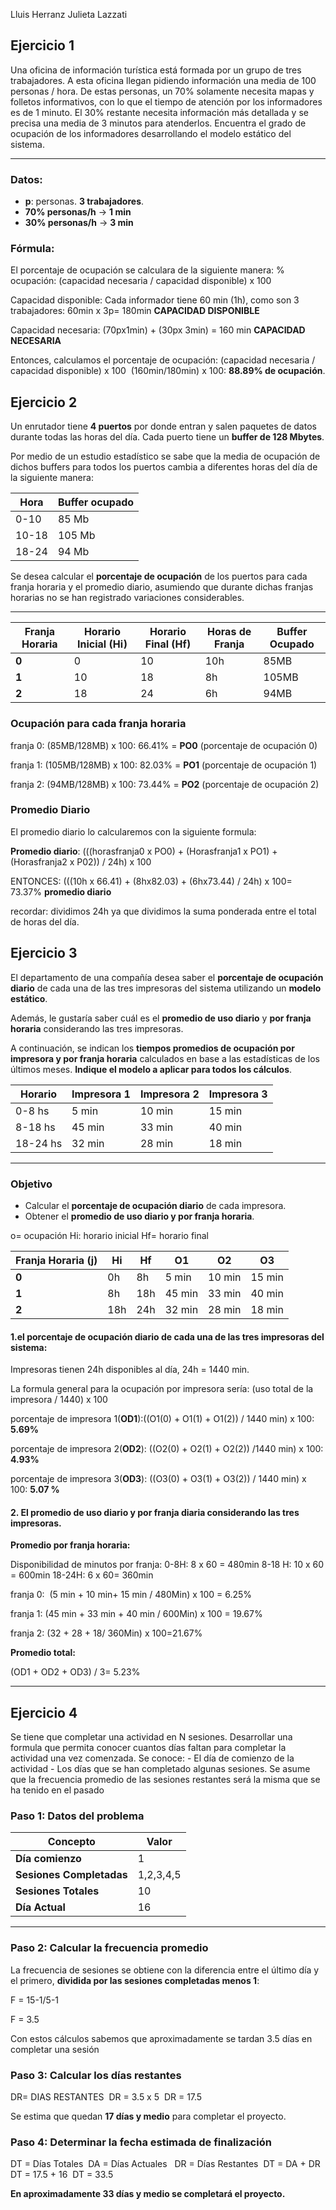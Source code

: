 
Lluis Herranz
Julieta Lazzati
## **Ejercicio 1**

Una oficina de información turística está formada por un grupo de tres trabajadores. A esta oficina llegan pidiendo información una media de 100 personas / hora. De estas personas, un 70% solamente necesita mapas y folletos informativos, con lo que el tiempo de atención por los informadores es de 1 minuto. El 30% restante necesita información más detallada y se precisa una media de 3 minutos para atenderlos. Encuentra el grado de ocupación de los informadores desarrollando el modelo estático del sistema.

---
### **Datos:**
- **p**: personas. **3 trabajadores**.
- **70% personas/h** → **1 min**
- **30% personas/h** → **3 min**

### **Fórmula:**
El porcentaje de ocupación se calculara de la siguiente manera:
% ocupación: (capacidad necesaria / capacidad disponible) x 100

Capacidad disponible: 
Cada informador tiene 60 min (1h), como son 3 trabajadores:
60min x 3p= 180min **CAPACIDAD DISPONIBLE**

Capacidad necesaria: 
(70px1min) + (30px 3min) = 160 min **CAPACIDAD NECESARIA**

Entonces, calculamos el porcentaje de ocupación: 
(capacidad necesaria / capacidad disponible) x 100 
(160min/180min) x 100: **88.89% de ocupación**.

## **Ejercicio 2**


Un enrutador tiene **4 puertos** por donde entran y salen paquetes de datos durante todas las horas del día. Cada puerto tiene un **buffer de 128 Mbytes**. 

Por medio de un estudio estadístico se sabe que la media de ocupación de dichos buffers para todos los puertos cambia a diferentes horas del día de la siguiente manera:

| **Hora** | **Buffer ocupado** |
| -------- | ------------------ |
| 0-10     | 85 Mb              |
| 10-18    | 105 Mb             |
| 18-24    | 94 Mb              |


Se desea calcular el **porcentaje de ocupación** de los puertos para cada franja horaria y el promedio diario, asumiendo que durante dichas franjas horarias no se han registrado variaciones considerables.

---

| Franja Horaria | Horario Inicial (Hi) | Horario Final (Hf) | Horas de Franja | Buffer Ocupado |
| -------------- | -------------------- | ------------------ | --------------- | -------------- |
| **0**          | 0                    | 10                 | 10h             | 85MB           |
| **1**          | 10                   | 18                 | 8h              | 105MB          |
| **2**          | 18                   | 24                 | 6h              | 94MB           |

### **Ocupación para cada franja horaria**

 franja 0: (85MB/128MB) x 100: 66.41% = **PO0** (porcentaje de ocupación 0)

franja 1: (105MB/128MB) x 100: 82.03% = **PO1** (porcentaje de ocupación 1)

franja 2: (94MB/128MB) x 100: 73.44% = **PO2** (porcentaje de ocupación 2)

### **Promedio Diario**

El promedio diario lo calcularemos con la siguiente formula:

**Promedio diario**: (((horasfranja0 x PO0) + (Horasfranja1 x PO1) + (Horasfranja2 x P02)) / 24h) x 100

ENTONCES:
(((10h x 66.41) + (8hx82.03) + (6hx73.44) / 24h) x 100= 73.37% **promedio diario**

recordar: dividimos 24h ya que dividimos la suma ponderada entre el total de horas del día.  

## **Ejercicio 3**


El departamento de una compañía desea saber el **porcentaje de ocupación diario** de cada una de las tres impresoras del sistema utilizando un **modelo estático**. 

Además, le gustaría saber cuál es el **promedio de uso diario** y **por franja horaria** considerando las tres impresoras. 

A continuación, se indican los **tiempos promedios de ocupación por impresora y por franja horaria** calculados en base a las estadísticas de los últimos meses. **Indique el modelo a aplicar para todos los cálculos**.

| **Horario**  | **Impresora 1** | **Impresora 2** | **Impresora 3** |
|-------------|----------------|----------------|----------------|
| 0-8 hs      | 5 min          | 10 min         | 15 min         |
| 8-18 hs     | 45 min         | 33 min         | 40 min         |
| 18-24 hs    | 32 min         | 28 min         | 18 min         |

---

### **Objetivo**
- Calcular el **porcentaje de ocupación diario** de cada impresora.
- Obtener el **promedio de uso diario y por franja horaria**.

o= ocupación
Hi: horario inicial
Hf= horario final

| Franja Horaria (j) | Hi  | Hf  | O1     | O2     | O3     |
| ------------------ | --- | --- | ------ | ------ | ------ |
| **0**              | 0h  | 8h  | 5 min  | 10 min | 15 min |
| **1**              | 8h  | 18h | 45 min | 33 min | 40 min |
| **2**              | 18h | 24h | 32 min | 28 min | 18 min |
#### **1.el porcentaje de ocupación diario de cada una de las tres impresoras del sistema:**

Impresoras tienen 24h disponibles al día, 24h = 1440 min.  

La formula general para la ocupación por impresora sería:
(uso total de la impresora / 1440) x 100

porcentaje de impresora 1(**OD1**):((O1(0) + O1(1) + O1(2)) / 1440 min) x 100:  **5.69%** 

porcentaje de impresora 2(**OD2**): ((O2(0) + O2(1) + O2(2)) /1440 min) x 100: **4.93%**

porcentaje de impresora 3(**OD3**): ((O3(0) + O3(1) + O3(2)) / 1440 min) x 100: **5.07 %**

#### **2. El promedio de uso diario y por franja diaria considerando las tres impresoras.**

**Promedio por franja horaria:**  

Disponibilidad de minutos por franja:
0-8H: 8 x 60 = 480min
8-18 H: 10 x 60 = 600min
18-24H: 6 x 60= 360min

franja 0:  (5 min + 10 min+ 15 min / 480Min) x 100 = 6.25% 

franja 1: (45 min + 33 min + 40 min / 600Min) x 100 = 19.67% 

franja 2: (32 + 28 + 18/ 360Min) x 100=21.67% 

**Promedio total:**

(OD1 + OD2 + OD3) / 3= 5.23%

---
## **Ejercicio 4**

Se tiene que completar una actividad en N sesiones. Desarrollar una formula que permita conocer cuantos días faltan para completar la actividad una vez comenzada. Se conoce: - El día de comienzo de la actividad - Los días que se han completado algunas sesiones. Se asume que la frecuencia promedio de las sesiones restantes será la misma que se ha tenido en el pasado
### **Paso 1: Datos del problema**
| Concepto                 | Valor     |
| ------------------------ | --------- |
| **Día comienzo**         | 1         |
| **Sesiones Completadas** | 1,2,3,4,5 |
| **Sesiones Totales**     | 10        |
| **Día Actual**           | 16        |

---
### **Paso 2: Calcular la frecuencia promedio**
La frecuencia de sesiones se obtiene con la diferencia entre el último día y el primero, **dividida por las sesiones completadas menos 1**:

F = 15-1/5-1 

F = 3.5 

Con estos cálculos sabemos que aproximadamente se tardan 3.5 días en completar una sesión

### **Paso 3: Calcular los días restantes**
DR= DIAS RESTANTES 
DR = 3.5 x 5 
DR = 17.5

Se estima que quedan **17 días y medio** para completar el proyecto.

### **Paso 4: Determinar la fecha estimada de finalización**
DT = Días Totales 
DA = Días Actuales  
DR = Días Restantes 
DT = DA + DR  
DT = 17.5 + 16 
DT = 33.5

 **En aproximadamente 33 días y medio se completará el proyecto.**
